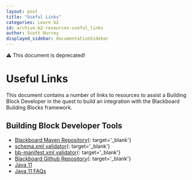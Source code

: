 ```yaml
---
layout: post
title: "Useful Links"
categories: Learn b2
id: archive-b2-resources-useful_links
author: Scott Hurrey
displayed_sidebar: documentationSidebar
---
```

<VersioningTracker frontMatter={frontMatter}/>

:warning: This document is deprecated!

# Useful Links

This document contains a number of links to resources to assist a Building
Block Developer in the quest to build an integration with the Blackboard
Building Blocks framework.

## Building Block Developer Tools

- [Blackboard Maven Repository](https://maven.blackboard.com/content/repositories/releases/){: target='\_blank'}
- [schema.xml validator](https://maven.blackboard.com/content/repositories/releases/blackboard/platform/bb-schema-xsd/){: target='\_blank'}
- [bb-manifest.xml validator](https://maven.blackboard.com/content/repositories/releases/blackboard/platform/bb-manifest-plugin/){: target='\_blank'}
- [Blackboard Github Repository](https://github.com/blackboard){: target='\_blank'}
- [Java 11](./prepare-for-java11.md)
- [Java 11 FAQs](./java11-faq.md)
<AuthorBox frontMatter={frontMatter}/>

